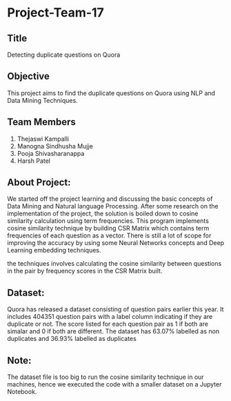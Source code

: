 # Project-Team-17

## Title
Detecting duplicate questions on Quora

## Objective
This project aims to find the duplicate questions on Quora using NLP and Data Mining Techniques.

## Team Members
1) Thejaswi Kampalli
2) Manogna Sindhusha Mujje
3) Pooja Shivasharanappa
4) Harsh Patel

## About Project:
We started off the project learning and discussing the basic concepts of Data Mining and Natural language Processing. After some research on the implementation of the project, the solution is boiled down to cosine similarity calculation using term frequencies. This program implements cosine similarity technique by building CSR Matrix which contains term frequencies of each question as a vector. There is still a lot of scope for improving the accuracy by using some Neural Networks concepts and Deep Learning embedding techniques.

the techniques involves calculating the cosine similarity between questions in the pair by frequency scores in the CSR Matrix built. 

## Dataset:
Quora has released a dataset consisting of question pairs earlier this year. It includes 404351 question pairs with a label column indicating if they are duplicate or not. The score listed for each question pair as 1 if both are simalar and 0 if both are different. The dataset has 63.07% labelled as non duplicates and 36.93% labelled as duplicates

## Note: 
The dataset file is too big to run the cosine similarity technique in our machines, hence we executed the code with a smaller dataset on a Jupyter Notebook.
